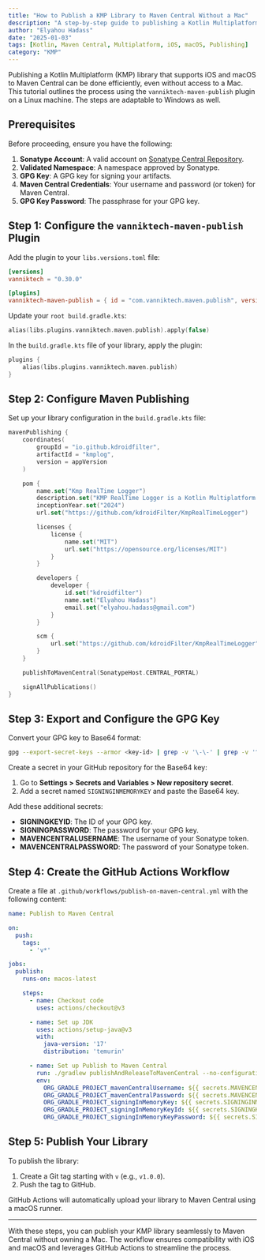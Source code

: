 ```yaml
---
title: "How to Publish a KMP Library to Maven Central Without a Mac"
description: "A step-by-step guide to publishing a Kotlin Multiplatform (KMP) library compatible with iOS and macOS to Maven Central, even without owning a Mac."
author: "Elyahou Hadass"
date: "2025-01-03"
tags: [Kotlin, Maven Central, Multiplatform, iOS, macOS, Publishing]
category: "KMP"
---
```


Publishing a Kotlin Multiplatform (KMP) library that supports iOS and macOS to Maven Central can be done efficiently, even without access to a Mac. This tutorial outlines the process using the `vanniktech-maven-publish` plugin on a Linux machine. The steps are adaptable to Windows as well.

## Prerequisites

Before proceeding, ensure you have the following:

1. **Sonatype Account**: A valid account on [Sonatype Central Repository](https://central.sonatype.com/).
2. **Validated Namespace**: A namespace approved by Sonatype.
3. **GPG Key**: A GPG key for signing your artifacts.
4. **Maven Central Credentials**: Your username and password (or token) for Maven Central.
5. **GPG Key Password**: The passphrase for your GPG key.

## Step 1: Configure the `vanniktech-maven-publish` Plugin

Add the plugin to your `libs.versions.toml` file:

```toml
[versions]
vanniktech = "0.30.0"

[plugins]
vanniktech-maven-publish = { id = "com.vanniktech.maven.publish", version.ref = "vanniktech" }
```

Update your `root build.gradle.kts`:

```kotlin
alias(libs.plugins.vanniktech.maven.publish).apply(false)
```

In the `build.gradle.kts` file of your library, apply the plugin:

```kotlin
plugins {
    alias(libs.plugins.vanniktech.maven.publish)
}
```

## Step 2: Configure Maven Publishing

Set up your library configuration in the `build.gradle.kts` file:

```kotlin
mavenPublishing {
    coordinates(
        groupId = "io.github.kdroidfilter",
        artifactId = "kmplog",
        version = appVersion
    )

    pom {
        name.set("Kmp RealTime Logger")
        description.set("KMP RealTime Logger is a Kotlin Multiplatform logging library that replicates the Android Log API for use across all major platforms. It supports configurable log levels, throwable logging, and real-time log broadcasting to devices on the same local network, making debugging easier and more efficient.")
        inceptionYear.set("2024")
        url.set("https://github.com/kdroidFilter/KmpRealTimeLogger")

        licenses {
            license {
                name.set("MIT")
                url.set("https://opensource.org/licenses/MIT")
            }
        }

        developers {
            developer {
                id.set("kdroidfilter")
                name.set("Elyahou Hadass")
                email.set("elyahou.hadass@gmail.com")
            }
        }

        scm {
            url.set("https://github.com/kdroidFilter/KmpRealTimeLogger")
        }
    }

    publishToMavenCentral(SonatypeHost.CENTRAL_PORTAL)

    signAllPublications()
}
```

## Step 3: Export and Configure the GPG Key

Convert your GPG key to Base64 format:

```bash
gpg --export-secret-keys --armor <key-id> | grep -v '\-\-' | grep -v '^=\.' | tr -d '\n' > base64key.txt
```

Create a secret in your GitHub repository for the Base64 key:

1. Go to **Settings > Secrets and Variables > New repository secret**.
2. Add a secret named `SIGNINGINMEMORYKEY` and paste the Base64 key.

Add these additional secrets:

- **SIGNINGKEYID**: The ID of your GPG key.
- **SIGNINGPASSWORD**: The password for your GPG key.
- **MAVENCENTRALUSERNAME**: The username of your Sonatype token.
- **MAVENCENTRALPASSWORD**: The password of your Sonatype token.

## Step 4: Create the GitHub Actions Workflow

Create a file at `.github/workflows/publish-on-maven-central.yml` with the following content:

```yaml
name: Publish to Maven Central

on:
  push:
    tags:
      - 'v*'

jobs:
  publish:
    runs-on: macos-latest

    steps:
      - name: Checkout code
        uses: actions/checkout@v3

      - name: Set up JDK
        uses: actions/setup-java@v3
        with:
          java-version: '17'
          distribution: 'temurin'

      - name: Set up Publish to Maven Central
        run: ./gradlew publishAndReleaseToMavenCentral --no-configuration-cache
        env:
          ORG_GRADLE_PROJECT_mavenCentralUsername: ${{ secrets.MAVENCENTRALUSERNAME }}
          ORG_GRADLE_PROJECT_mavenCentralPassword: ${{ secrets.MAVENCENTRALPASSWORD }}
          ORG_GRADLE_PROJECT_signingInMemoryKey: ${{ secrets.SIGNINGINMEMORYKEY }}
          ORG_GRADLE_PROJECT_signingInMemoryKeyId: ${{ secrets.SIGNINGKEYID }}
          ORG_GRADLE_PROJECT_signingInMemoryKeyPassword: ${{ secrets.SIGNINGPASSWORD }}
```

## Step 5: Publish Your Library

To publish the library:

1. Create a Git tag starting with `v` (e.g., `v1.0.0`).
2. Push the tag to GitHub.

GitHub Actions will automatically upload your library to Maven Central using a macOS runner.

---

With these steps, you can publish your KMP library seamlessly to Maven Central without owning a Mac. The workflow ensures compatibility with iOS and macOS and leverages GitHub Actions to streamline the process.

